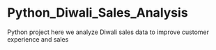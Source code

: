 # Python_Diwali_Sales_Analysis
Python project  here we analyze Diwali sales data to improve customer experience and sales
